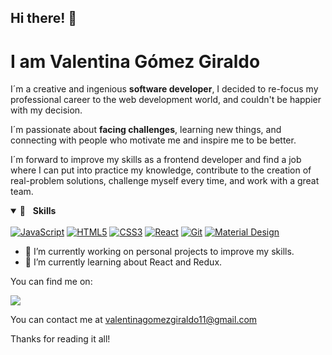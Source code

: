 ## Hi there! 👋
# I am Valentina Gómez Giraldo 

I´m a creative and ingenious **software developer**, I decided to re-focus my professional career to the web development world, and couldn't be happier with my decision.

I´m passionate about **facing challenges**, learning new things, and connecting with people who motivate me and inspire me to be better.

I´m forward to improve my skills as a frontend developer and find a job where I can put into practice my knowledge, contribute to the creation of real-problem solutions, challenge myself every time, and work with a great team.

<details open="">
	<summary><g-emoji class="g-emoji" alias="rocket" fallback-src="https://github.githubassets.com/images/icons/emoji/unicode/1f680.png">🚀</g-emoji>&nbsp;&nbsp;&nbsp;<b>Skills</b></summary>
	<br>
	<a target="_blank" rel="noopener noreferrer" href="https://camo.githubusercontent.com/9654203b6d60383e8236fca11a80c84adf8922d8501e17a2d838a15a2ce55ad6/68747470733a2f2f696d672e736869656c64732e696f2f62616467652f6a6176617363726970742532302d2532333332333333302e7376673f267374796c653d666f722d7468652d6261646765266c6f676f3d6a617661736372697074266c6f676f436f6c6f723d253233663764653165"><img src="https://camo.githubusercontent.com/9654203b6d60383e8236fca11a80c84adf8922d8501e17a2d838a15a2ce55ad6/68747470733a2f2f696d672e736869656c64732e696f2f62616467652f6a6176617363726970742532302d2532333332333333302e7376673f267374796c653d666f722d7468652d6261646765266c6f676f3d6a617661736372697074266c6f676f436f6c6f723d253233663764653165" alt="JavaScript" data-canonical-src="https://img.shields.io/badge/javascript%20-%23323330.svg?&amp;style=for-the-badge&amp;logo=javascript&amp;logoColor=%23f7de1e" style="max-width:100%;"></a>
	<a target="_blank" rel="noopener noreferrer" href="https://camo.githubusercontent.com/8f7972432575bdb70b3c23516902a920a6d012d5948f59766b134f3013f686bc/68747470733a2f2f696d672e736869656c64732e696f2f62616467652f68746d6c352d2532336533346632362e7376673f267374796c653d666f722d7468652d6261646765266c6f676f3d68746d6c35266c6f676f436f6c6f723d7768697465"><img src="https://camo.githubusercontent.com/8f7972432575bdb70b3c23516902a920a6d012d5948f59766b134f3013f686bc/68747470733a2f2f696d672e736869656c64732e696f2f62616467652f68746d6c352d2532336533346632362e7376673f267374796c653d666f722d7468652d6261646765266c6f676f3d68746d6c35266c6f676f436f6c6f723d7768697465" alt="HTML5" data-canonical-src="https://img.shields.io/badge/html5-%23e34f26.svg?&amp;style=for-the-badge&amp;logo=html5&amp;logoColor=white" style="max-width:100%;"></a>
	<a target="_blank" rel="noopener noreferrer" href="https://camo.githubusercontent.com/a0a7816d09a85924ca9c52822aeea95062b3c6f2c91143e077cadb75c4a8b823/68747470733a2f2f696d672e736869656c64732e696f2f62616467652f637373332d2532333335373362352e7376673f267374796c653d666f722d7468652d6261646765266c6f676f3d63737333266c6f676f436f6c6f723d7768697465"><img src="https://camo.githubusercontent.com/a0a7816d09a85924ca9c52822aeea95062b3c6f2c91143e077cadb75c4a8b823/68747470733a2f2f696d672e736869656c64732e696f2f62616467652f637373332d2532333335373362352e7376673f267374796c653d666f722d7468652d6261646765266c6f676f3d63737333266c6f676f436f6c6f723d7768697465" alt="CSS3" data-canonical-src="https://img.shields.io/badge/css3-%233573b5.svg?&amp;style=for-the-badge&amp;logo=css3&amp;logoColor=white" style="max-width:100%;"></a>
	<a target="_blank" rel="noopener noreferrer" href="https://camo.githubusercontent.com/df430cba0f03c78d0d3bba17441fd28a24aa8bb4154c0bfa5c0761e18cfb0756/68747470733a2f2f696d672e736869656c64732e696f2f62616467652f72656163742d2532333030633465362e7376673f267374796c653d666f722d7468652d6261646765266c6f676f3d7265616374266c6f676f436f6c6f723d7768697465"><img src="https://camo.githubusercontent.com/df430cba0f03c78d0d3bba17441fd28a24aa8bb4154c0bfa5c0761e18cfb0756/68747470733a2f2f696d672e736869656c64732e696f2f62616467652f72656163742d2532333030633465362e7376673f267374796c653d666f722d7468652d6261646765266c6f676f3d7265616374266c6f676f436f6c6f723d7768697465" alt="React" data-canonical-src="https://img.shields.io/badge/react-%2300c4e6.svg?&amp;style=for-the-badge&amp;logo=react&amp;logoColor=white" style="max-width:100%;"></a>
	<a target="_blank" rel="noopener noreferrer" href="https://camo.githubusercontent.com/a09f569edae49a5be3071e3e8e76521bdda18716bcd5ea8185818aba31179973/68747470733a2f2f696d672e736869656c64732e696f2f62616467652f6769742d2532336663366432362e7376673f267374796c653d666f722d7468652d6261646765266c6f676f3d676974266c6f676f436f6c6f723d7768697465"><img src="https://camo.githubusercontent.com/a09f569edae49a5be3071e3e8e76521bdda18716bcd5ea8185818aba31179973/68747470733a2f2f696d672e736869656c64732e696f2f62616467652f6769742d2532336663366432362e7376673f267374796c653d666f722d7468652d6261646765266c6f676f3d676974266c6f676f436f6c6f723d7768697465" alt="Git" data-canonical-src="https://img.shields.io/badge/git-%23fc6d26.svg?&amp;style=for-the-badge&amp;logo=git&amp;logoColor=white" style="max-width:100%;"></a>
	<a target="_blank" rel="noopener noreferrer" href="https://camo.githubusercontent.com/1ee062cb68be87733ff6a413ae916ea402f36671f83c39c954e89bb0fb755800/68747470733a2f2f696d672e736869656c64732e696f2f62616467652f6d6174657269616c25323064657369676e2d2532333232323232322e7376673f267374796c653d666f722d7468652d6261646765266c6f676f3d6d6174657269616c2d64657369676e266c6f676f436f6c6f723d7768697465"><img src="https://camo.githubusercontent.com/1ee062cb68be87733ff6a413ae916ea402f36671f83c39c954e89bb0fb755800/68747470733a2f2f696d672e736869656c64732e696f2f62616467652f6d6174657269616c25323064657369676e2d2532333232323232322e7376673f267374796c653d666f722d7468652d6261646765266c6f676f3d6d6174657269616c2d64657369676e266c6f676f436f6c6f723d7768697465" alt="Material Design" data-canonical-src="https://img.shields.io/badge/material%20design-%23222222.svg?&amp;style=for-the-badge&amp;logo=material-design&amp;logoColor=white" style="max-width:100%;"></a>
</details>

- 🔭 I’m currently working on personal projects to improve my skills.
- 🌱 I’m currently learning about React and Redux.

<p>
You can find me on:
</p>
<p>
<a href="https://www.linkedin.com/in/valengg/" rel="nofollow"><img src="https://camo.githubusercontent.com/a493f6833f99fb3c85788d6d9305e6b7a42b838e5ee5d138fd9a8214a7e77472/68747470733a2f2f696d672e736869656c64732e696f2f62616467652f6c696e6b6564696e2d2532333030373742352e7376673f267374796c653d666f722d7468652d6261646765266c6f676f3d6c696e6b6564696e266c6f676f436f6c6f723d7768697465" data-canonical-src="https://img.shields.io/badge/linkedin-%230077B5.svg?&amp;style=for-the-badge&amp;logo=linkedin&amp;logoColor=white" style="max-width:100%;"></a>
</p>	

You can contact me at <a href="mailto:valentinagomezgiraldo11@gmail.com">valentinagomezgiraldo11@gmail.com</a>


Thanks for reading it all!

